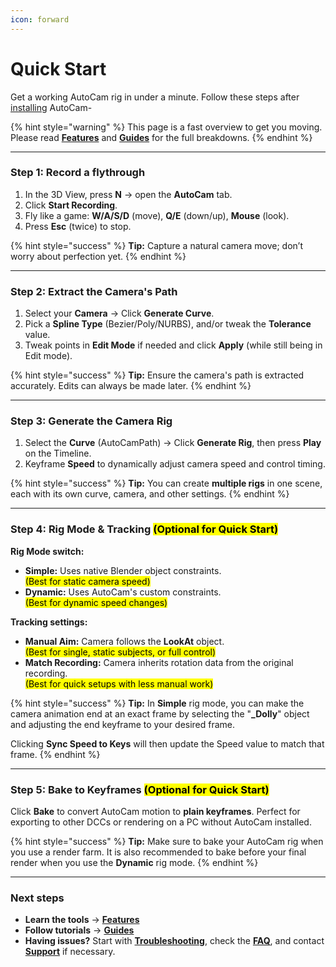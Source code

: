 ```yaml
---
icon: forward
---
```


# Quick Start

Get a working AutoCam rig in under a minute. Follow these steps after [installing](installation.md) AutoCam-

{% hint style="warning" %}
This page is a fast overview to get you moving. Please read [**Features**](../learn/features/) and [**Guides**](../learn/guides.md) for the full breakdowns.
{% endhint %}

***

### Step 1: Record a flythrough

1. In the 3D View, press **N** → open the **AutoCam** tab.
2. Click **Start Recording**.
3. Fly like a game: **W/A/S/D** (move), **Q/E** (down/up), **Mouse** (look).
4. Press **Esc** (twice) to stop.

{% hint style="success" %}
**Tip:** Capture a natural camera move; don’t worry about perfection yet.
{% endhint %}

***

### Step 2: Extract the Camera's Path

1. Select your **Camera** → Click **Generate Curve**.
2. Pick a **Spline Type** (Bezier/Poly/NURBS), and/or tweak the **Tolerance** value.
3. Tweak points in **Edit Mode** if needed and click **Apply** (while still being in Edit mode).

{% hint style="success" %}
**Tip:** Ensure the camera's path is extracted accurately. Edits can always be made later.
{% endhint %}

***

### Step 3: Generate the Camera Rig

1. Select the **Curve** (AutoCamPath) → Click **Generate Rig**, then press **Play** on the Timeline.
2. Keyframe **Speed** to dynamically adjust camera speed and control timing.

{% hint style="success" %}
**Tip:** You can create **multiple rigs** in one scene, each with its own curve, camera, and other settings.
{% endhint %}

***

### Step 4: Rig Mode & Tracking <mark style="color:$info;">(Optional for Quick Start)</mark>

**Rig Mode switch:**

* **Simple:** Uses native Blender object constraints.\
  <mark style="color:$info;">(Best for static camera speed)</mark>
* **Dynamic:** Uses AutoCam's custom constraints.\
  <mark style="color:$info;">(Best for dynamic speed changes)</mark>

**Tracking settings:**

* **Manual Aim:** Camera follows the **LookAt** object.\
  <mark style="color:$info;">(Best for single, static subjects, or full control)</mark>
* **Match Recording:** Camera inherits rotation data from the original recording.\
  <mark style="color:$info;">(Best for quick setups with less manual work)</mark>

{% hint style="success" %}
**Tip:** In **Simple** rig mode, you can make the camera animation end at an exact frame by selecting the "**\_Dolly**" object and adjusting the end keyframe to your desired frame.

Clicking **Sync Speed to Keys** will then update the Speed value to match that frame.
{% endhint %}

***

### Step 5: Bake to Keyframes <mark style="color:$info;">(Optional for Quick Start)</mark>

Click **Bake** to convert AutoCam motion to **plain keyframes**. Perfect for exporting to other DCCs or rendering on a PC without AutoCam installed.

{% hint style="success" %}
**Tip:** Make sure to bake your AutoCam rig when you use a render farm. It is also recommended to bake before your final render when you use the **Dynamic** rig mode.
{% endhint %}

***

### Next steps

* **Learn the tools** → [**Features**](../learn/features/)
* **Follow tutorials** → [**Guides**](../learn/guides.md)
* **Having issues?** Start with [**Troubleshooting**](../help/troubleshooting.md), check the [**FAQ**](../help/faq.md), and contact [**Support**](../help/support.md) if necessary.

&#x20;
